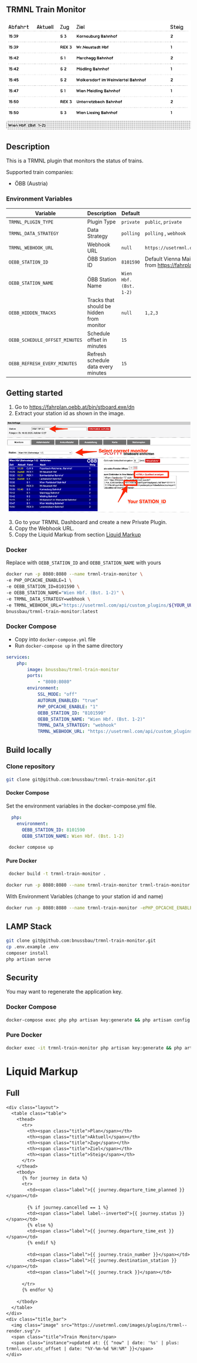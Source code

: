 ## TRMNL Train Monitor

![TRMNL Train Monitor](readme_screenshot.png)

## Description
This is a TRMNL plugin that monitors the status of trains.

Supported train companies:
- ÖBB (Austria)

### Environment Variables

| Variable                       | Description                               | Default                | Examples                                                                                           |
|--------------------------------|-------------------------------------------|------------------------|----------------------------------------------------------------------------------------------------|
| `TRMNL_PLUGIN_TYPE`            | Plugin Type                               | `private`              | `public`, `private`                                                                                |
| `TRMNL_DATA_STRATEGY`          | Data Strategy                             | `polling`              | `polling` , `webhook`                                                                              |
| `TRMNL_WEBHOOK_URL`            | Webhook URL                               | `null`                 | `https://usetrmnl.com/api/custom_plugins/{{$uuid}}`                                                |
| `OEBB_STATION_ID`              | ÖBB Station ID                            | `8101590`              | Default Vienna Main Station. Grab your station id from https://fahrplan.oebb.at/bin/stboard.exe/dn |
| `OEBB_STATION_NAME`            | ÖBB Station Name                          | `Wien Hbf. (Bst. 1-2)` |                                                                                                    |
| `OEBB_HIDDEN_TRACKS`           | Tracks that should be hidden from monitor | `null`                 | `1,2,3`                                                                                            |
| `OEBB_SCHEDULE_OFFSET_MINUTES` | Schedule offset in minutes                | `15`                   |                                                                                                    |
| `OEBB_REFRESH_EVERY_MINUTES`   | Refresh schedule data every minutes       | `15`                   |                                                                                                    |

## Getting started

1. Go to https://fahrplan.oebb.at/bin/stboard.exe/dn
2. Extract your station id as shown in the image.

![](readme_stationid.png)

3. Go to your TRMNL Dashboard and create a new Private Plugin.
4. Copy the Webhook URL.
5. Copy the Liquid Markup from section [Liquid Markup](#liquid-markup)

### Docker


Replace with `OEBB_STATION_ID` and `OEBB_STATION_NAME` with yours
```bash
docker run -p 8080:8080 --name trmnl-train-monitor \
-e PHP_OPCACHE_ENABLE=1 \
-e OEBB_STATION_ID=8101590 \
-e OEBB_STATION_NAME="Wien Hbf. (Bst. 1-2)" \
-e TRMNL_DATA_STRATEGY=webhook \
-e TRMNL_WEBHOOK_URL="https://usetrmnl.com/api/custom_plugins/${YOUR_UUID}" \
bnussbau/trmnl-train-monitor:latest 
```

### Docker Compose
* Copy into `docker-compose.yml` file
* Run `docker-compose up` in the same directory
```yaml
services:
    php:
        image: bnussbau/trmnl-train-monitor
        ports:
            - "8080:8080"
        environment:
            SSL_MODE: "off"
            AUTORUN_ENABLED: "true"
            PHP_OPCACHE_ENABLE: "1"
            OEBB_STATION_ID: "8101590"
            OEBB_STATION_NAME: "Wien Hbf. (Bst. 1-2)"
            TRMNL_DATA_STRATEGY: "webhook"
            TRMNL_WEBHOOK_URL: "https://usetrmnl.com/api/custom_plugins/${YOUR_UUID}"
```

## Build locally

### Clone repository

```bash
git clone git@github.com:bnussbau/trmnl-train-monitor.git
```

#### Docker Compose

Set the environment variables in the docker-compose.yml file.

```yaml
  php:
    environment:
      OEBB_STATION_ID: 8101590
      OEBB_STATION_NAME: Wien Hbf. (Bst. 1-2)
```

```bash
 docker compose up
```

#### Pure Docker
```bash
 docker build -t trmnl-train-monitor .  
```
```bash
docker run -p 8080:8080 --name trmnl-train-monitor trmnl-train-monitor:latest 
```

With Environment Variables (change to your station id and name)
```bash
docker run -p 8080:8080 --name trmnl-train-monitor -ePHP_OPCACHE_ENABLE=1 -e OEBB_STATION_ID=8101590 -e OEBB_STATION_NAME="Wien Hbf. (Bst. 1-2)" trmnl-train-monitor:latest 
```

## LAMP Stack

```bash
git clone git@github.com:bnussbau/trmnl-train-monitor.git
cp .env.example .env
composer install
php artisan serve
```

## Security
You may want to regenerate the application key.

### Docker Compose
```bash
docker-compose exec php php artisan key:generate && php artisan config:clear
```

### Pure Docker
```bash
docker exec -it trmnl-train-monitor php artisan key:generate && php artisan config:clear
```

# Liquid Markup
## Full

```liquid
<div class="layout">
  <table class="table">
    <thead>
      <tr>
        <th><span class="title">Plan</span></th>
        <th><span class="title">Aktuell</span></th>
        <th><span class="title">Zug</span></th>
        <th><span class="title">Ziel</span></th>
        <th><span class="title">Steig</span></th>
      </tr>
    </thead>
    <tbody>
      {% for journey in data %}
      <tr>
        <td><span class="label">{{ journey.departure_time_planned }}</span></td>

        {% if journey.cancelled == 1 %}
        <td><span class="label label--inverted">{{ journey.status }}</span></td>
        {% else %}
        <td><span class="label">{{ journey.departure_time_est }}</span></td>
        {% endif %}

        <td><span class="label">{{ journey.train_number }}</span></td>
        <td><span class="label">{{ journey.destination_station }}</span></td>
        <td><span class="label">{{ journey.track }}</span></td>

      </tr>
      {% endfor %}

    </tbody>
  </table>
</div>
<div class="title_bar">
  <img class="image" src="https://usetrmnl.com/images/plugins/trmnl--render.svg"/>
  <span class="title">Train Monitor</span>
  <span class="instance">updated at: {{ "now" | date: '%s' | plus: trmnl.user.utc_offset | date: "%Y-%m-%d %H:%M" }}</span>
</div>
```
